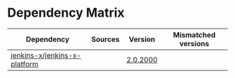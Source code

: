 # Dependency Matrix

Dependency | Sources | Version | Mismatched versions
---------- | ------- | ------- | -------------------
[jenkins-x/jenkins-x-platform](https://github.com/jenkins-x/jenkins-x-platform) |  | [2.0.2000](https://github.com/jenkins-x/jenkins-x-platform/releases/tag/v2.0.2000) | 
